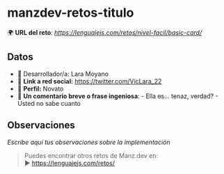 # manzdev-retos-titulo

🌍 **URL del reto**: *https://lenguajejs.com/retos/nivel-facil/basic-card/*

## Datos

- 🦄 Desarrollador/a: Lara Moyano
- 🐇 **Link a red social:** https://twitter.com/VicLara_22
- 🦾 **Perfil:** Novato 
- 💬 **Un comentario breve o frase ingeniosa**: - Ella es... tenaz, verdad? - Usted no sabe cuanto

## Observaciones

*Escribe aquí tus observaciones sobre la implementación*

> Puedes encontrar otros retos de Manz.dev en: <br>▶ https://lenguajejs.com/retos/


